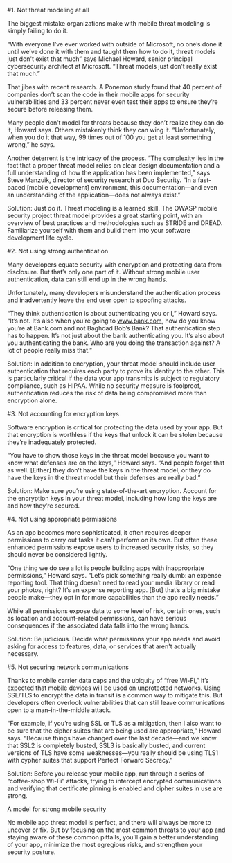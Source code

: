 #1. Not threat modeling at all

The biggest mistake organizations make with mobile threat modeling is simply failing to do it.

“With everyone I’ve ever worked with outside of Microsoft, no one’s done it until we’ve done it with them and taught them how to do it, threat models just don't exist that much” says Michael Howard, senior principal cybersecurity architect at Microsoft. “Threat models just don’t really exist that much.”

That jibes with recent research. A Ponemon study found that 40 percent of companies don’t scan the code in their mobile apps for security vulnerabilities and 33 percent never even test their apps to ensure they’re secure before releasing them.

Many people don’t model for threats because they don’t realize they can do it, Howard says. Others mistakenly think they can wing it. “Unfortunately, when you do it that way, 99 times out of 100 you get at least something wrong,” he says.

Another deterrent is the intricacy of the process. “The complexity lies in the fact that a proper threat model relies on clear design documentation and a full understanding of how the application has been implemented,” says Steve Manzuik, director of security research at Duo Security. “In a fast-paced [mobile development] environment, this documentation—and even an understanding of the application—does not always exist.”

Solution: Just do it. Threat modeling is a learned skill. The OWASP mobile security project threat model provides a great starting point, with an overview of best practices and methodologies such as STRIDE and DREAD. Familiarize yourself with them and build them into your software development life cycle.

#2. Not using strong authentication

Many developers equate security with encryption and protecting data from disclosure. But that’s only one part of it. Without strong mobile user authentication, data can still end up in the wrong hands.

Unfortunately, many developers misunderstand the authentication process and inadvertently leave the end user open to spoofing attacks.

“They think authentication is about authenticating you or I,” Howard says. “It’s not. It’s also when you’re going to www.bank.com, how do you know you’re at Bank.com and not Baghdad Bob’s Bank? That authentication step has to happen. It’s not just about the bank authenticating you. It’s also about you authenticating the bank. Who are you doing the transaction against? A lot of people really miss that.”

Solution: In addition to encryption, your threat model should include user authentication that requires each party to prove its identity to the other. This is particularly critical if the data your app transmits is subject to regulatory compliance, such as HIPAA. While no security measure is foolproof, authentication reduces the risk of data being compromised more than encryption alone.

#3. Not accounting for encryption keys

Software encryption is critical for protecting the data used by your app. But that encryption is worthless if the keys that unlock it can be stolen because they’re inadequately protected.

“You have to show those keys in the threat model because you want to know what defenses are on the keys,” Howard says. “And people forget that as well. [Either] they don’t have the keys in the threat model, or they do have the keys in the threat model but their defenses are really bad.”

Solution: Make sure you’re using state-of-the-art encryption. Account for the encryption keys in your threat model, including how long the keys are and how they’re secured.

#4. Not using appropriate permissions

As an app becomes more sophisticated, it often requires deeper permissions to carry out tasks it can’t perform on its own. But often these enhanced permissions expose users to increased security risks, so they should never be considered lightly.

“One thing we do see a lot is people building apps with inappropriate permissions,” Howard says. “Let’s pick something really dumb: an expense reporting tool. That thing doesn’t need to read your media library or read your photos, right? It’s an expense reporting app. [But] that’s a big mistake people make—they opt in for more capabilities than the app really needs.”

While all permissions expose data to some level of risk, certain ones, such as location and account-related permissions, can have serious consequences if the associated data falls into the wrong hands.

Solution: Be judicious. Decide what permissions your app needs and avoid asking for access to features, data, or services that aren't actually necessary.

#5. Not securing network communications

Thanks to mobile carrier data caps and the ubiquity of “free Wi-Fi,” it’s expected that mobile devices will be used on unprotected networks. Using SSL/TLS to encrypt the data in transit is a common way to mitigate this. But developers often overlook vulnerabilities that can still leave communications open to a man-in-the-middle attack.

“For example, if you’re using SSL or TLS as a mitigation, then I also want to be sure that the cipher suites that are being used are appropriate,” Howard says. “Because things have changed over the last decade—and we know that SSL2 is completely busted, SSL3 is basically busted, and current versions of TLS have some weaknesses—you really should be using TLS1 with cypher suites that support Perfect Forward Secrecy.”

Solution: Before you release your mobile app, run through a series of “coffee-shop Wi-Fi” attacks, trying to intercept encrypted communications and verifying that certificate pinning is enabled and cipher suites in use are strong.

A model for strong mobile security

No mobile app threat model is perfect, and there will always be more to uncover or fix. But by focusing on the most common threats to your app and staying aware of these common pitfalls, you’ll gain a better understanding of your app, minimize the most egregious risks, and strengthen your security posture.
